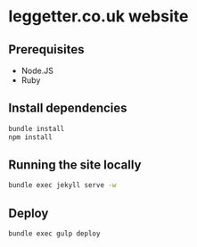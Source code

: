 # leggetter.co.uk website

## Prerequisites

* Node.JS
* Ruby

## Install dependencies

```sh
bundle install
npm install
```

## Running the site locally

```sh
bundle exec jekyll serve -w
```

## Deploy

```sh
bundle exec gulp deploy
```
